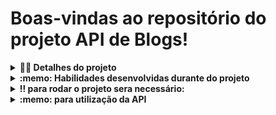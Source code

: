 # Boas-vindas ao repositório do projeto API de Blogs!

<details>
  <summary><strong>👨‍💻 Detalhes do projeto</strong></summary><br />

  Blogs API é uma API e um banco de dados para a produção de conteúdo para um blog! 

  onde foi desenvolvida uma aplicação em `Node.js` usando o pacote `sequelize` para fazer um `CRUD` de posts desevolvendo:

  1. endpoints que estarão conectados ao seu banco de dados seguindo os princípios do REST;

  2. um post onde é necessário usuário e login, portanto será trabalhada a **relação entre** `user` e `post`; 

  3. a utilização de categorias para os posts, trabalhando, assim, a **relação de** `posts` para `categories` e de `categories` para `posts`.

<br />
</details>
<details>
  <summary><strong>:memo: Habilidades desenvolvidas durante do projeto</strong></summary><br />

  Nesse projeto, foi capaz de:

  - Utilizar sequelize
  - Utilizar methodos GET POST DELETE PUT 
  - Utilizar um banco de dados dinâmico
  - Validar senhas utilizando jwt
  - Validar inputs utilizando joi
  - Utilizar arquitetura Model Service Controller
  - Criar Banco de dados MySql
  
</details>

<details>
  <summary><strong>‼️ para rodar o projeto sera necessário: </strong></summary><br />

  1. Clone o repositório

  - Use o comando: `git clone https://github.com/HocineSehanine/blogs-API-project.git`.
  - Entre na pasta do repositório que você acabou de clonar:
    - `cd recipes-app`

  2. Instale as dependências e inicialize o projeto

  - Instale as dependências:
    - `npm install`
   
  3. Rodar os containers
   
  - Rodar docker:
    - `docker-compose up -d`
    
  4. Criar banco de dados 
  
  - Configurar a conexão com banco de dados
   **Você irá precisar configurar as variáveis de ambiente para uso do MySQL.** Você pode usar esse [Arquivo de variáveis de ambiente](https://github.com/HocineSehanine/blogs-API-project/blob/main/.env.example) como referência.

  O arquivo a seguir, contém um modelo das variáveis de ambiente utilizadas no projeto. Para o contexto de teste local, é importante configurar as variáveis: `MYSQL_HOST`, `MYSQL_PORT`, `MYSQL_USER`, `MYSQL_PASSWORD`:

  > 👉 `.env.example`
  ```env
       #### SERVER VARS
       NODE_ENV=development
       API_PORT=3000
       API_HOST=localhost
       #### DATABASE VARS
       MYSQL_HOST=localhost
       MYSQL_PORT=3306
       MYSQL_DB_NAME=blogs-api
       MYSQL_USER=root
       MYSQL_PASSWORD=password
       #### SECRECT VARS
       JWT_SECRET=suaSenhaSecreta
  ```
  #### Variável `JWT_SECRET`:
  
  Esta variável de ambiente deverá ser utilizada tanto para criar o token quanto para verificá-lo. Os teste locais e o avaliador vão utilizar a variável de ambiente `JWT_SECRET` para testar os requisitos

  - Criar banco de dados e rodar migrations:
    - `npm run prestart`
  - Rodar seedres:
    - `npm run seed`
  - Rodar servidor:
    - `npm run debug`
     
</details>
<details>
  <summary><strong>:memo: para utilização da API</strong></summary><br />
 utilização dos methodos
   

  - POST http://localhost:3000/login
    - `esse endpoint é muito importante pra gerar um token que sera necessário nos proximos passos onde devemos declara o seguinte objeto no body:`
    ``` json {
        "email": "lewishamilton@gmail.com",
        "password": "123456"
      
  
  
  - POST http://localhost:3000/user
    - `esse endpoint será utilisado para criar um novo usurio onde devemos declara o seguinte objeto no body:`
  
       ``` json {
          "displayName": "Brett Wiltshire",
          "email": "brett@email.com",
          "password": "123456",
          "image": "http://4.bp.blogspot.com/_YA50adQ-7vQ/S1gfR_6ufpI/AAAAAAAAAAk/1ErJGgRWZDg/S45/brett.png"
          // a imagem não é obrigatória
        
  
  
  - GET http://localhost:3000/user
    - `esse endpoint será utilisado para listar todos os usurios`
    - `e será necessário declarar um token válido`
    
  - GET http://localhost:3000/user/:id
    - `esse endpoint será utilisado para listar um usuario pelo seu id`
    - `e será necessário declarar um token válido`
      
  - POST http://localhost:3000/categories
    - `esse endpoint será utilisado para adicionar uma nova categoria onde devemos declara o seguinte objeto no body:`
  

      ``` json {
          "name": "Typescript"
        
    
  - GET http://localhost:3000/categories
    - `esse endpoint será utilisado para listar todas as categorias`
    - `e será necessário declarar um token válido`
      
  - POST http://localhost:3000/post
    - `esse endpoint será utilisado para adicionar um novo post onde devemos declara o seguinte objeto no body:`
  

      ```json {
          "title": "Latest updates, August 1st",
          "content": "The whole text for the blog post goes here in this key",
          "categoryIds": [1, 2]
        
    
  - GET http://localhost:3000/post
      - `esse endpoint será capaz de trazer todos os blogs post`
      - `e será necessário declarar um token válido`
  
  - GET http://localhost:3000/post/:id
      - `esse endpoint será capaz de trazer um post pelo seu id`
      - `e será necessário declarar um token válido`
    
  - POST http://localhost:3000/post/:id
      - `esse endpoint será utilisado para editar um post onde devemos declara o seguinte objeto no body:`
      -  `e será necessário declarar um token válido`
  

      ``` json {
          "title": "Latest updates, August 1st",
          "content": "The whole text for the blog post goes here in this key"
        
    
   - DELETE http://localhost:3000/post/:id
      - `esse endpoint será utilisado para deletar um post declarando seu id`
      - `e será necessário declarar um token válido `
  
   - DELETE http://localhost:3000/user/me
      - `esse endpoint será utilisado para deletar um usuario atraves de id retirado do token`
      - `e será necessário declarar um token válido `
  
   - DELETE http://localhost:3000//post/search?q=:searchTerm
      - `esse endpoint será capaz de trazer os blogs post baseados no q do banco de dados, se ele existir`
      - `e será necessário declarar um token valido`
</details>

